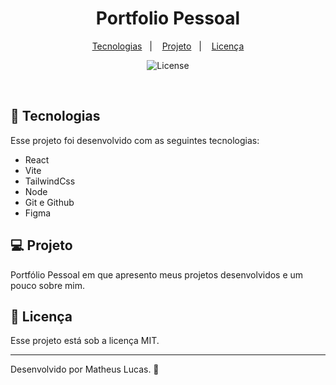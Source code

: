 <h1 align="center"> Portfolio Pessoal </h1>

<p align="center">
  <a href="#-tecnologias">Tecnologias</a>&nbsp;&nbsp;&nbsp;|&nbsp;&nbsp;&nbsp;
  <a href="#-projeto">Projeto</a>&nbsp;&nbsp;&nbsp;|&nbsp;&nbsp;&nbsp;
  <a href="#memo-licença">Licença</a>
</p>

<p align="center">
  <img alt="License" src="https://img.shields.io/static/v1?label=license&message=MIT&color=49AA26&labelColor=000000">
</p>

<br>

## 🚀 Tecnologias

Esse projeto foi desenvolvido com as seguintes tecnologias:

- React
- Vite
- TailwindCss
- Node
- Git e Github
- Figma

## 💻 Projeto

Portfólio Pessoal em que apresento meus projetos desenvolvidos e um pouco sobre mim.


## :memo: Licença

Esse projeto está sob a licença MIT.

---
Desenvolvido por Matheus Lucas. 💙
